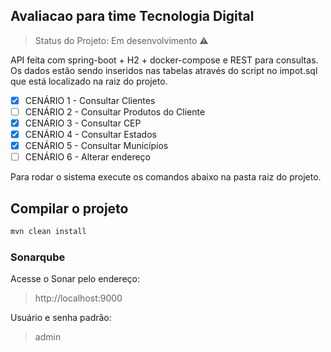 ## Avaliacao para time Tecnologia Digital

> Status do Projeto: Em desenvolvimento :warning:

API feita com spring-boot + H2 + docker-compose e REST para consultas.
Os dados estão sendo inseridos nas tabelas através do script no impot.sql que está localizado na raiz do projeto.

- [X] CENÁRIO 1 - Consultar Clientes
- [ ] CENÁRIO 2 - Consultar Produtos do Cliente
- [X] CENÁRIO 3 - Consultar CEP
- [X] CENÁRIO 4 - Consultar Estados
- [X] CENÁRIO 5 - Consultar Municípios
- [ ] CENÁRIO 6 - Alterar endereço

Para rodar o sistema execute os comandos abaixo na pasta raiz do projeto.


## Compilar o projeto
```sh
mvn clean install
```

### Sonarqube 

Acesse o Sonar pelo endereço:

> http://localhost:9000

Usuário e senha padrão: 

> admin
